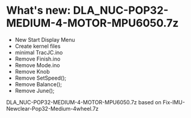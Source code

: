 # What's new: DLA_NUC-POP32-MEDIUM-4-MOTOR-MPU6050.7z
- New Start Display Menu
- Create kernel files
- minimal TracJC.ino
- Remove Finish.ino
- Remove Mode.ino
- Remove Knob
- Remove SetSpeed();
- Remove Balance();
- Remove June();

DLA_NUC-POP32-MEDIUM-4-MOTOR-MPU6050.7z based on Fix-IMU-Newclear-Pop32-Medium-4wheel.7z
